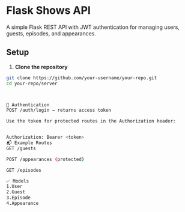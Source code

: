 # Flask Shows API

A simple Flask REST API with JWT authentication for managing users, guests, episodes, and appearances.

## Setup

1. **Clone the repository**  
```bash
git clone https://github.com/your-username/your-repo.git
cd your-repo/server



🔐 Authentication
POST /auth/login → returns access token

Use the token for protected routes in the Authorization header:


Authorization: Bearer <token>
📬 Example Routes
GET /guests

POST /appearances (protected)

GET /episodes

✅ Models
1.User
2.Guest
3.Episode
4.Appearance


